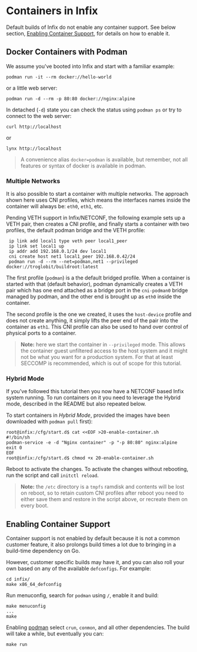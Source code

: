 Containers in Infix
===================

Default builds of Infix do not enable any container support.  See below
section, [Enabling Container Support](#enabling-container-support), for
details on how to enable it.


Docker Containers with Podman
-----------------------------

We assume you've booted into Infix and start with a familiar example:

    podman run -it --rm docker://hello-world

or a little web server:

    podman run -d --rm -p 80:80 docker://nginx:alpine

In detached (`-d`) state you can check the status using `podman ps` or
try to connect to the web server:

    curl http://localhost

or

    lynx http://localhost

> A convenience alias `docker=podman` is available, but remember, not
> all features or syntax of docker is available in podman.


### Multiple Networks

It is also possible to start a container with multiple networks.  The
approach shown here uses CNI profiles, which means the interfaces names
inside the container will always be: `eth0`, `eth1`, etc.

Pending VETH support in Infix/NETCONF, the following example sets up a
VETH pair, then creates a CNI profile, and finally starts a container
with two profiles, the default podman bridge and the VETH profile:

     ip link add local1 type veth peer local1_peer
     ip link set local1 up
     ip addr add 192.168.0.1/24 dev local1
     cni create host net1 local1_peer 192.168.0.42/24
     podman run -d --rm --net=podman,net1 --privileged docker://troglobit/buildroot:latest

The first profile (`podman`) is a the default bridged profile.  When a
container is started with that (default behavior), podman dynamically
creates a VETH pair which has one end attached as a bridge port in the
`cni-podman0` bridge managed by podman, and the other end is brought up
as `eth0` inside the container.

The second profile is the one we created, it uses the `host-device`
profile and does not create anything, it simply lifts the peer end of
the pair into the container as `eth1`.  This CNI profile can also be
used to hand over control of physical ports to a container.

> **Note:** here we start the container in `--privileged` mode.  This
> allows the container guest unfiltered access to the host system and it
> might not be what you want for a production system.  For that at least
> SECCOMP is recommended, which is out of scope for this tutorial.


### Hybrid Mode

If you've followed this tutorial then you now have a NETCONF based Infix
system running.  To run containers on it you need to leverage the Hybrid
mode, described in the README but also repeated below.

To start containers in *Hybrid Mode*, provided the images have been
downloaded with `podman pull` first):

```
root@infix:/cfg/start.d$ cat <<EOF >20-enable-container.sh
#!/bin/sh
podman-service -e -d "Nginx container" -p "-p 80:80" nginx:alpine
exit 0
EOF
root@infix:/cfg/start.d$ chmod +x 20-enable-container.sh
```

Reboot to activate the changes.  To activate the changes without
rebooting, run the script and call `initctl reload`.

> **Note:** the `/etc` directory is a `tmpfs` ramdisk and contents will
> be lost on reboot, so to retain custom CNI profiles after reboot you
> need to either save them and restore in the script above, or recreate
> them on every boot.


Enabling Container Support
--------------------------

Container support is not enabled by default because it is not a common
customer feature, it also prolongs build times a lot due to bringing in
a build-time dependency on Go.

However, customer specific builds may have it, and you can also roll
your own based on any of the available `defconfigs`.  For example:

    cd infix/
    make x86_64_defconfig

Run menuconfig, search for `podman` using `/`, enable it and build:

	make menuconfig
	...
	make

Enabling [podman][] select `crun`, `conmon`, and all other dependencies.
The build will take a while, but eventually you can:

    make run

[podman]: https://podman.io
